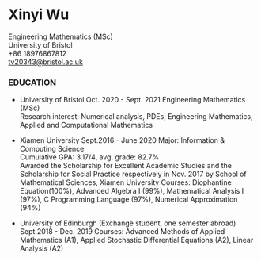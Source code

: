 # Xinyi Wu
Engineering Mathematics (MSc)<br>
University of Bristol<br>
+86 18976867812<br>
tv20343@bristol.ac.uk<br>

### EDUCATION

* University of Bristol  								          Oct. 2020 - Sept. 2021
Engineering Mathematics (MSc)<br> 
Research interest: Numerical analysis, PDEs, Engineering Mathematics, Applied and Computational Mathematics<br>

* Xiamen University	  Sept.2016 - June 2020
Major: Information & Computing Science<br>
Cumulative GPA: 3.17/4, avg. grade: 82.7%<br>
Awarded the Scholarship for Excellent Academic Studies and the Scholarship for Social Practice respectively in Nov. 2017 by School of Mathematical Sciences, Xiamen University
Courses: Diophantine Equation(100%), Advanced Algebra I (99%), Mathematical Analysis I (97%), C Programming Language (97%), Numerical Approximation (94%)<br>

* University of Edinburgh (Exchange student, one semester abroad)                           Sept.2018 - Dec. 2019 
Courses: Advanced Methods of Applied Mathematics (A1), Applied Stochastic Differential Equations (A2), Linear Analysis (A2)
